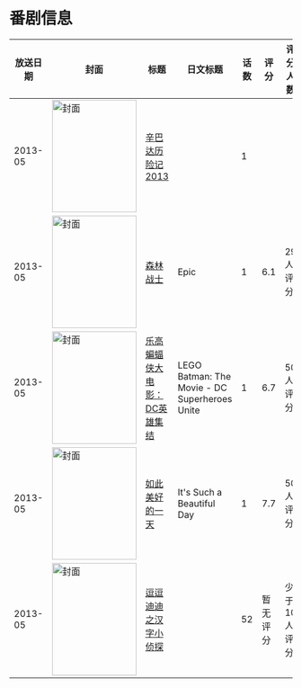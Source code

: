 # 番剧信息

|放送日期|封面|标题|日文标题|话数|评分|评分人数|
|---|---|---|---|---|---|---|
|2013-05|<img src="//lain.bgm.tv/pic/cover/c/1f/59/130790_iW799.jpg" alt="封面" style="width:150px;height:200px;object-fit:cover;">|[辛巴达历险记2013](https://bangumi.tv/subject/130790)||1|||
|2013-05|<img src="//lain.bgm.tv/pic/cover/c/ee/b1/85560_U9XS6.jpg" alt="封面" style="width:150px;height:200px;object-fit:cover;">|[森林战士](https://bangumi.tv/subject/85560)|Epic|1|6.1|29人评分|
|2013-05|<img src="//lain.bgm.tv/pic/cover/c/52/2d/114889_0P4w8.jpg" alt="封面" style="width:150px;height:200px;object-fit:cover;">|[乐高蝙蝠侠大电影：DC英雄集结](https://bangumi.tv/subject/114889)|LEGO Batman: The Movie - DC Superheroes Unite|1|6.7|50人评分|
|2013-05|<img src="//lain.bgm.tv/pic/cover/c/ef/ac/112398_77Uts.jpg" alt="封面" style="width:150px;height:200px;object-fit:cover;">|[如此美好的一天](https://bangumi.tv/subject/112398)|It's Such a Beautiful Day|1|7.7|50人评分|
|2013-05|<img src="//lain.bgm.tv/pic/cover/c/fa/1c/442360_SzUs1.jpg" alt="封面" style="width:150px;height:200px;object-fit:cover;">|[逗逗迪迪之汉字小侦探](https://bangumi.tv/subject/442360)||52|暂无评分|少于10人评分|
